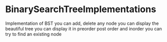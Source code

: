 # BinarySearchTreeImplementations
Implementation of BST
you can add, delete any node
you can display the beautiful tree
you can display it in preorder post order and inorder
you can try to find an existing node
